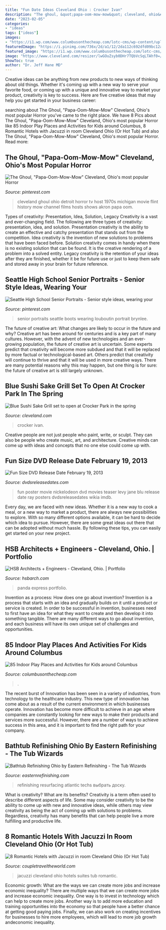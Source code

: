 ```yaml
---
title: "Fun Date Ideas Cleveland Ohio : Crocker Ivan"
description: "The ghoul, &quot;papa-oom-mow-mow&quot; cleveland, ohio&#039;s most popular horror"
date: "2023-02-05"
categories:
- "ideas"
tags: ["ideas"]
images:
- "https://i1.wp.com/www.columbusonthecheap.com/lotc-cms/wp-content/uploads/2020/01/Photo-Feb-05-1-18-31-PM.jpg?fit=900%2C1200&amp;ssl=1"
featuredImage: "https://i.pinimg.com/736x/2d/a1/12/2da112c692dfd09bc12a8de6860b6ec6.jpg"
featured_image: "https://i1.wp.com/www.columbusonthecheap.com/lotc-cms/wp-content/uploads/2020/01/Photo-Feb-05-1-18-31-PM.jpg?fit=900%2C1200&amp;ssl=1"
image: "https://www.cleveland.com/resizer/lwGOuZsyb0DHr7TQbVcSqLTAhf0=/1280x0/smart/arc-anglerfish-arc2-prod-advancelocal.s3.amazonaws.com/public/CZSLA36AR5AWNK7QF74B7JJSFA.jpg"
ShowToc: true
author: "Dr. Jeff Hane MD"
---
```



Creative ideas can be anything from new products to new ways of thinking about old things. Whether it's coming up with a new way to serve your favorite food, or coming up with a unique and innovative way to market your product, creativity is key to success. Here are five creative ideas that may help you get started in your business career: 

	

		
searching about The Ghoul, &quot;Papa-Oom-Mow-Mow&quot; Cleveland, Ohio&#039;s most popular Horror you've came to the right place. We have 8 Pics about The Ghoul, &quot;Papa-Oom-Mow-Mow&quot; Cleveland, Ohio&#039;s most popular Horror like 85 Indoor Play Places and Activities for Kids around Columbus, 8 Romantic Hotels with Jacuzzi in room Cleveland Ohio (Or Hot Tub) and also The Ghoul, &quot;Papa-Oom-Mow-Mow&quot; Cleveland, Ohio&#039;s most popular Horror. Read more:
		
    
## The Ghoul, &quot;Papa-Oom-Mow-Mow&quot; Cleveland, Ohio&#039;s Most Popular Horror

<img loading=lazy src="https://s-media-cache-ak0.pinimg.com/736x/59/c3/0e/59c30e4e61884085b14262551def1894.jpg" onerror="this.onerror=null;this.src='https://tse3.mm.bing.net/th?id=OIP.VCmB4LxHO4tFEPusRXpIpAAAAA&amp;pid=15.1';" alt="The Ghoul, &quot;Papa-Oom-Mow-Mow&quot; Cleveland, Ohio&#039;s most popular Horror">

_Source: pinterest.com_

>cleveland ghoul ohio detroit horror tv host 1970s michigan movie flint history mow channel films hosts shows akron papa oom. 

	

Types of creativity: Presentation, Idea, Solution, Legacy
Creativity is a vast and ever-changing field. The following are three types of creativity: presentation, idea, and solution. Presentation creativity is the ability to create an effective and catchy presentation that stands out from the competition. Idea creativity is the invention of new solutions to problems that have been faced before. Solution creativity comes in handy when there is no existing solution that can be found. It is the creative rendering of a problem into a solved entity. Legacy creativity is the retention of your ideas after they are finished, whether it be for future use or just to keep them safe and stored away in your brain for future reference.

    
## Seattle High School Senior Portraits - Senior Style Ideas, Wearing Your

<img loading=lazy src="https://i.pinimg.com/736x/2d/a1/12/2da112c692dfd09bc12a8de6860b6ec6.jpg" onerror="this.onerror=null;this.src='https://tse1.mm.bing.net/th?id=OIP.X5yZoMLqxgSZyjVIMP-4cgHaLH&amp;pid=15.1';" alt="Seattle High School Senior Portraits - Senior style ideas, wearing your">

_Source: pinterest.com_

>senior portraits seattle boots wearing louboutin portrait brynlee. 

	

The future of creative art: What changes are likely to occur in the future and why?
Creative art has been around for centuries and is a key part of many cultures. However, with the advent of new technologies and an ever-growing population, the future of creative art is uncertain. Some experts predict that creativity will become more subdued and that it will be replaced by more factual or technological-based art. Others predict that creativity will continue to thrive and that it will be used in more creative ways. There are many potential reasons why this may happen, but one thing is for sure: the future of creative art is still largely unknown.

    
## Blue Sushi Sake Grill Set To Open At Crocker Park In The Spring

<img loading=lazy src="https://www.cleveland.com/resizer/lwGOuZsyb0DHr7TQbVcSqLTAhf0=/1280x0/smart/arc-anglerfish-arc2-prod-advancelocal.s3.amazonaws.com/public/CZSLA36AR5AWNK7QF74B7JJSFA.jpg" onerror="this.onerror=null;this.src='https://tse3.mm.bing.net/th?id=OIP.ArxoFYybe4cQ5_1oEtvLEAHaEH&amp;pid=15.1';" alt="Blue Sushi Sake Grill set to open at Crocker Park in the spring">

_Source: cleveland.com_

>crocker ivan. 

	

Creative people are not just people who paint, write, or sculpt. They can also be people who create music, art, and architecture. Creative minds can come up with ideas and concepts that no one else could come up with.

    
## Fun Size DVD Release Date February 19, 2013

<img loading=lazy src="https://www.dvdsreleasedates.com/posters/800/F/Fun-Size-2012-movie-poster.jpg" onerror="this.onerror=null;this.src='https://tse2.mm.bing.net/th?id=OIP.gwN0T4jBSSMtjYFxWqXXwwHaLH&amp;pid=15.1';" alt="Fun Size DVD Release Date February 19, 2013">

_Source: dvdsreleasedates.com_

>fun poster movie nickelodeon dvd movies teaser levy jane blu release date ray posters dvdsreleasedates wikia imdb. 

	

Every day, we are faced with new ideas. Whether it is a new way to cook a meal, or a new way to market a product, there are always new possibilities to explore. With so many different options available, it can be hard to decide which idea to pursue. However, there are some great ideas out there that can be adopted without much hassle. By following these tips, you can easily get started on your new project.

    
## HSB Architects + Engineers - Cleveland, Ohio. | Portfolio

<img loading=lazy src="http://www.hsbarch.com/public/uploaded/portfolio/images/full/Panda-Express-retail-design-7.jpg" onerror="this.onerror=null;this.src='https://tse4.mm.bing.net/th?id=OIP.hyZ3R__WpCtxvwYP6QWedgHaEV&amp;pid=15.1';" alt="HSB Architects + Engineers - Cleveland, Ohio. | Portfolio">

_Source: hsbarch.com_

>panda express portfolio. 

	

Invention as a process: How does one go about invention?
Invention is a process that starts with an idea and gradually builds on it until a product or service is created. In order to be successful in invention, businesses need to first have an idea for what they want to create and then develop it into something tangible. There are many different ways to go about invention, and each business will have its own unique set of challenges and opportunities.

    
## 85 Indoor Play Places And Activities For Kids Around Columbus

<img loading=lazy src="https://i1.wp.com/www.columbusonthecheap.com/lotc-cms/wp-content/uploads/2020/01/Photo-Feb-05-1-18-31-PM.jpg?fit=900%2C1200&amp;ssl=1" onerror="this.onerror=null;this.src='https://tse1.mm.bing.net/th?id=OIP.E5OpfoB8jE613yihoelY3gHaJ4&amp;pid=15.1';" alt="85 Indoor Play Places and Activities for Kids around Columbus">

_Source: columbusonthecheap.com_

>. 

	

The recent burst of Innovation has been seen in a variety of industries, from technology to the healthcare industry. This new type of innovation has come about as a result of the current environment in which businesses operate. Innovation has become more difficult to achieve in an age where companies are constantly looking for new ways to make their products and services more successful. However, there are a number of ways to achieve success in this area, and it is important to find the right path for your company.

    
## Bathtub Refinishing Ohio By Eastern Refinishing - The Tub Wizards

<img loading=lazy src="https://www.easternrefinishing.com/wp-content/uploads/2020/05/before-after20.jpg" onerror="this.onerror=null;this.src='https://tse3.mm.bing.net/th?id=OIP.nvD2wXzu6yJfUCyYEob0KAHaHa&amp;pid=15.1';" alt="Bathtub Refinishing Ohio by Eastern Refinishing - The Tub Wizards">

_Source: easternrefinishing.com_

>refinishing resurfacing atlantic techs выбрать доску. 

	

What is creativity? What are its benefits?
Creativity is a term often used to describe different aspects of life. Some may consider creativity to be the ability to come up with new and innovative ideas, while others may view creativity as being the act of coming up with solutions to problems. Regardless, creativity has many benefits that can help people live a more fulfilling and productive life.

    
## 8 Romantic Hotels With Jacuzzi In Room Cleveland Ohio (Or Hot Tub)

<img loading=lazy src="https://coupletraveltheworld.com/wp-content/uploads/2020/12/best-jacuzzi-suites-cleveland.jpg" onerror="this.onerror=null;this.src='https://tse1.mm.bing.net/th?id=OIP.RsHU2E9vz67l_kxl88WX7wHaE7&amp;pid=15.1';" alt="8 Romantic Hotels with Jacuzzi in room Cleveland Ohio (Or Hot Tub)">

_Source: coupletraveltheworld.com_

>jacuzzi cleveland ohio hotels suites tub romantic. 

	

Economic growth: What are the ways we can create more jobs and increase economic inequality?
There are multiple ways that we can create more jobs and increase economic inequality. One way is to invest in technology which can help to create more jobs. Another way is to add more education and training opportunities into the economy so that people have a better chance at getting good paying jobs. Finally, we can also work on creating incentives for businesses to hire more employees, which will lead to more job growth andeconomic inequality.

